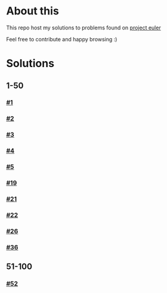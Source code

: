 # About this

This repo host my solutions to problems found on [project euler](wwww.projecteuler.net)

Feel free to contribute and happy browsing :)


# Solutions
## 1-50

### [#1](https://github.com/Kafiil/project-euler/tree/master/problems/1)
### [#2](https://github.com/Kafiil/project-euler/tree/master/problems/2)
### [#3](https://github.com/Kafiil/project-euler/tree/master/problems/3)
### [#4](https://github.com/Kafiil/project-euler/tree/master/problems/4)
### [#5](https://github.com/Kafiil/project-euler/tree/master/problems/5)
### [#19](https://github.com/Kafiil/project-euler/tree/master/problems/19)
### [#21](https://github.com/Kafiil/project-euler/tree/master/problems/21)
### [#22](https://github.com/Kafiil/project-euler/tree/master/problems/22)
### [#26](https://github.com/Kafiil/project-euler/tree/master/problems/26)
### [#36](https://github.com/Kafiil/project-euler/tree/master/problems/36)


## 51-100
### [#52](https://github.com/Kafiil/project-euler/tree/master/problems/52)